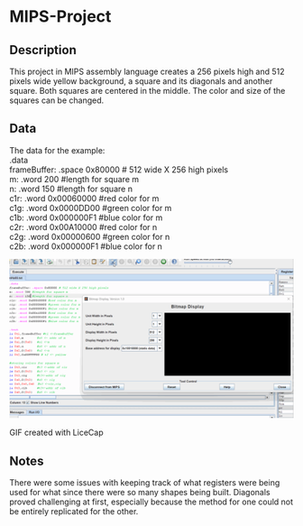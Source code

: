 # MIPS-Project
## Description
This project in MIPS assembly language creates a 256 pixels high and 512 pixels wide yellow background, a square and its diagonals and another square. Both squares are centered in the middle. The color and size of the squares can be changed.

## Data
The data for the example:  
.data  
frameBuffer: .space 0x80000 # 512 wide X 256 high pixels  
m: .word 200 #length for square m  
n: .word 150 #length for square n  
c1r: .word 0x00060000 #red color for m  
c1g: .word 0x0000DD00 #green color for m  
c1b: .word 0x000000F1 #blue color for m  
c2r: .word 0x00A10000 #red color for n  
c2g: .word 0x00000600 #green color for n  
c2b: .word 0x000000F1 #blue color for n  

<img src='MIPSDisplay.gif' title='Video Walkthrough' width='' alt='Video Walkthrough' />

GIF created with LiceCap

## Notes 
There were some issues with keeping track of what registers were being used for what since there were so many shapes being built. Diagonals proved challenging at first, especially because the method for one could not be entirely replicated for the other. 

